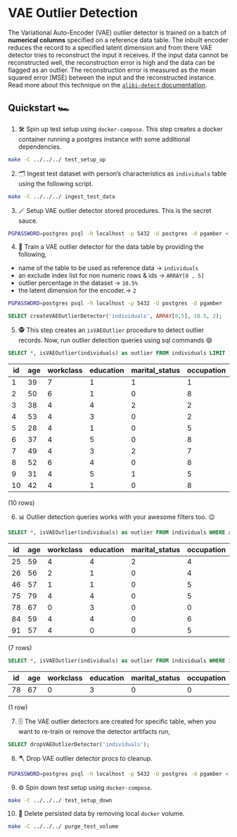 # VAE Outlier Detection

The Variational Auto-Encoder (VAE) outlier detector is trained on a batch of **numerical columns** specified on a reference data table. The inbuilt encoder reduces the record to a specified latent dimension and from there VAE detector tries to reconstruct the input it receives. If the input data cannot be reconstructed well, the reconstruction error is high and the data can be flagged as an outlier. The reconstruction error is measured as the mean squared error (MSE) between the input and the reconstructed instance. Read more about this technique on the [`alibi-detect` documentation](https://docs.seldon.io/projects/alibi-detect/en/stable/od/methods/vae.html#Variational-Auto-Encoder).

## Quickstart :racing_car:

1. :hammer_and_wrench: Spin up test setup using `docker-compose`. This step creates a docker container running a postgres instance with some additional dependencies.

```bash
make -C ../../../ test_setup_up
```

2. :card_index_dividers: Ingest test dataset with person’s characteristics as `individuals` table using the following script.

```bash
make -C ../../../ ingest_test_data
```

3. :magic_wand: Setup VAE outlier detector stored procedures. This is the secret sauce.

```bash
PGPASSWORD=postgres psql -h localhost -p 5432 -U postgres -d pgamber < create.sql
```

4. :crystal_ball: Train a VAE outlier detector for the data table by providing the following,

- name of the table to be used as reference data -> `individuals`
- an exclude index list for non numeric rows & ids -> `ARRAY[0 , 5]`
- outlier percentage in the dataset -> `10.5%`
- the latent dimension for the encoder.-> `2`

```bash
PGPASSWORD=postgres psql -h localhost -p 5432 -U postgres -d pgamber
```

```sql
SELECT createVAEOutlierDetector('individuals', ARRAY[0,5], 10.5, 2);
```

5. :detective: This step creates an `isVAEOutlier` procedure to detect outlier records. Now, run outlier detection queries using sql commands :smile:

```sql
SELECT *, isVAEOutlier(individuals) as outlier FROM individuals LIMIT 10;
```

| id  | age | workclass | education | marital_status | occupation | relationship | race | sex | capital_gain | capital_loss | hours_per_week | country | outlier |
| --- | --- | --------- | --------- | -------------- | ---------- | ------------ | ---- | --- | ------------ | ------------ | -------------- | ------- | ------- |
| 1   | 39  | 7         | 1         | 1              | 1          | 1            | 4    | 1   | 2174         | 0            | 40             | 9       | f       |
| 2   | 50  | 6         | 1         | 0              | 8          | 0            | 4    | 1   | 0            | 0            | 13             | 9       | f       |
| 3   | 38  | 4         | 4         | 2              | 2          | 1            | 4    | 1   | 0            | 0            | 40             | 9       | f       |
| 4   | 53  | 4         | 3         | 0              | 2          | 0            | 2    | 1   | 0            | 0            | 40             | 9       | f       |
| 5   | 28  | 4         | 1         | 0              | 5          | 5            | 2    | 0   | 0            | 0            | 40             | 6       | f       |
| 6   | 37  | 4         | 5         | 0              | 8          | 5            | 4    | 0   | 0            | 0            | 40             | 9       | f       |
| 7   | 49  | 4         | 3         | 2              | 7          | 1            | 2    | 0   | 0            | 0            | 16             | 5       | f       |
| 8   | 52  | 6         | 4         | 0              | 8          | 0            | 4    | 1   | 0            | 0            | 45             | 9       | f       |
| 9   | 31  | 4         | 5         | 1              | 5          | 1            | 4    | 0   | 14084        | 0            | 50             | 9       | t       |
| 10  | 42  | 4         | 1         | 0              | 8          | 0            | 4    | 1   | 5178         | 0            | 40             | 9       | f       |

(10 rows)

6. :bar_chart: Outlier detection queries works with your awesome filters too. :wink:

```sql
SELECT *, isVAEOutlier(individuals) as outlier FROM individuals WHERE age > 55 LIMIT 10;
```

| id  | age | workclass | education | marital_status | occupation | relationship | race | sex | capital_gain | capital_loss | hours_per_week | country | outlier |
| --- | --- | --------- | --------- | -------------- | ---------- | ------------ | ---- | --- | ------------ | ------------ | -------------- | ------- | ------- |
| 25  | 59  | 4         | 4         | 2              | 4          | 4            | 4    | 0   | 0            | 0            | 40             | 9       | f       |
| 26  | 56  | 2         | 1         | 0              | 4          | 0            | 4    | 1   | 0            | 0            | 40             | 9       | f       |
| 46  | 57  | 1         | 1         | 0              | 5          | 0            | 2    | 1   | 0            | 0            | 40             | 9       | f       |
| 75  | 79  | 4         | 4         | 0              | 5          | 2            | 4    | 1   | 0            | 0            | 20             | 9       | f       |
| 78  | 67  | 0         | 3         | 0              | 0          | 0            | 4    | 1   | 0            | 0            | 2              | 9       | t       |
| 84  | 59  | 4         | 4         | 0              | 6          | 0            | 4    | 1   | 0            | 0            | 48             | 9       | f       |
| 91  | 57  | 4         | 0         | 0              | 5          | 0            | 4    | 1   | 0            | 0            | 40             | 9       | f       |

(7 rows)

```sql
SELECT *, isVAEOutlier(individuals) as outlier FROM individuals WHERE isVAEOutlier(individuals) is TRUE AND age > 55 LIMIT 10;
```

| id  | age | workclass | education | marital_status | occupation | relationship | race | sex | capital_gain | capital_loss | hours_per_week | country | outlier |
| --- | --- | --------- | --------- | -------------- | ---------- | ------------ | ---- | --- | ------------ | ------------ | -------------- | ------- | ------- |
| 78  | 67  | 0         | 3         | 0              | 0          | 0            | 4    | 1   | 0            | 0            | 2              | 9       | t       |

(1 row)

7. :file_cabinet: The VAE outlier detectors are created for specific table, when you want to re-train or remove the detector artifacts run,

```sql
SELECT dropVAEOutlierDetector('individuals');
```

8. :axe: Drop VAE outlier detector procs to cleanup.

```bash
PGPASSWORD=postgres psql -h localhost -p 5432 -U postgres -d pgamber < drop.sql
```

9. :gear: Spin down test setup using `docker-compose`.

```bash
make -C ../../../ test_setup_down
```

10. :broom: Delete persisted data by removing local `docker` volume.

```bash
make -C ../../../ purge_test_volume
```
